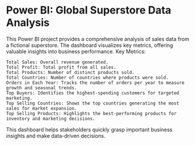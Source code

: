 # Power BI: Global Superstore Data Analysis

This Power BI project provides a comprehensive analysis of sales data from a fictional superstore. The dashboard visualizes key metrics, offering valuable insights into business performance.
Key Metrics:

    Total Sales: Overall revenue generated.
    Total Profit: Total profit from all sales.
    Total Products: Number of distinct products sold.
    Total Countries: Number of countries where products were sold.
    Orders in Each Year: Tracks the number of orders per year to measure growth and seasonal trends.
    Top Buyers: Identifies the highest-spending customers for targeted marketing.
    Top Selling Countries: Shows the top countries generating the most sales for market expansion.
    Top Selling Products: Highlights the best-performing products for inventory and marketing decisions.

This dashboard helps stakeholders quickly grasp important business insights and make data-driven decisions.
